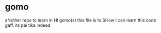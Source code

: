 # gomo
aNother repo to learn in
HI gomo(s) 
this file is to SHow I can learn this code gaff.
its pai tika indeed
